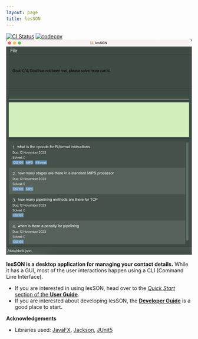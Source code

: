 ```yaml
---
layout: page
title: lesSON
---
```


[![CI Status](https://github.com/se-edu/addressbook-level3/workflows/Java%20CI/badge.svg)](https://github.com/se-edu/addressbook-level3/actions)
[![codecov](https://codecov.io/gh/AY2324S1-CS2103T-W17-4/tp/graph/badge.svg?token=W8LJNDTB7Y)](https://codecov.io/gh/AY2324S1-CS2103T-W17-4/tp)
![Ui](images/Ui.png)

**lesSON is a desktop application for managing your contact details.** While it has a GUI, most of the user interactions happen using a CLI (Command Line Interface).

* If you are interested in using lesSON, head over to the [_Quick Start_ section of the **User Guide**](UserGuide.html#quick-start).
* If you are interested about developing lesSON, the [**Developer Guide**](DeveloperGuide.html) is a good place to start.


**Acknowledgements**

* Libraries used: [JavaFX](https://openjfx.io/), [Jackson](https://github.com/FasterXML/jackson), [JUnit5](https://github.com/junit-team/junit5)
